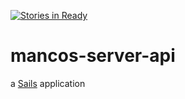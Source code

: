 [![Stories in Ready](https://badge.waffle.io/aangsupriatna/mancos-server-api.png?label=ready&title=Ready)](https://waffle.io/aangsupriatna/mancos-server-api)
# mancos-server-api

a [Sails](http://sailsjs.org) application

